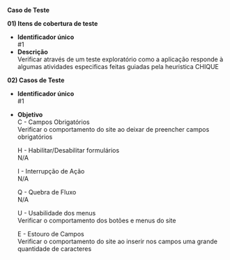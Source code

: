 **Caso de Teste**

**01) Itens de cobertura de teste** <br>
- **Identificador único** <br>
    #1
- **Descrição** <br>
    Verificar através de um teste exploratório como a aplicação responde à algumas atividades especificas feitas guiadas pela heuristica CHIQUE

 **02) Casos de Teste** <br>
 - **Identificador único** <br>
    #1 

- **Objetivo** <br>
    C - Campos Obrigatórios <br>
    Verificar o comportamento do site ao deixar de preencher campos obrigatórios

    H - Habilitar/Desabilitar formulários <br>
    N/A

    I - Interrupção de Ação <br>
    N/A

    Q - Quebra de Fluxo <br>
    N/A

    U - Usabilidade dos menus <br>
    Verificar o comportamento dos botões e menus do site

    E - Estouro de Campos <br>
    Verificar o comportamento do site ao inserir nos campos uma grande quantidade de caracteres
